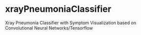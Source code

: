 # xrayPneumoniaClassifier
Xray Pneumonia Classifier with Symptom Visualization based on Convolutional Neural Networks/Tensorflow
